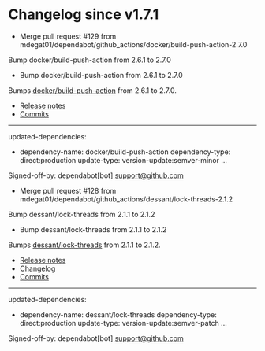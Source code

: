 # Changelog since v1.7.1
- Merge pull request #129 from mdegat01/dependabot/github_actions/docker/build-push-action-2.7.0

Bump docker/build-push-action from 2.6.1 to 2.7.0 
- Bump docker/build-push-action from 2.6.1 to 2.7.0

Bumps [docker/build-push-action](https://github.com/docker/build-push-action) from 2.6.1 to 2.7.0.
- [Release notes](https://github.com/docker/build-push-action/releases)
- [Commits](https://github.com/docker/build-push-action/compare/v2.6.1...v2.7.0)

---
updated-dependencies:
- dependency-name: docker/build-push-action
  dependency-type: direct:production
  update-type: version-update:semver-minor
...

Signed-off-by: dependabot[bot] <support@github.com> 
- Merge pull request #128 from mdegat01/dependabot/github_actions/dessant/lock-threads-2.1.2

Bump dessant/lock-threads from 2.1.1 to 2.1.2 
- Bump dessant/lock-threads from 2.1.1 to 2.1.2

Bumps [dessant/lock-threads](https://github.com/dessant/lock-threads) from 2.1.1 to 2.1.2.
- [Release notes](https://github.com/dessant/lock-threads/releases)
- [Changelog](https://github.com/dessant/lock-threads/blob/master/CHANGELOG.md)
- [Commits](https://github.com/dessant/lock-threads/compare/v2.1.1...v2.1.2)

---
updated-dependencies:
- dependency-name: dessant/lock-threads
  dependency-type: direct:production
  update-type: version-update:semver-patch
...

Signed-off-by: dependabot[bot] <support@github.com> 
